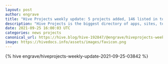 ```yaml
---
layout: post
author: engrave
title: "Hive Projects weekly update: 5 projects added, 146 listed in total!"
description: "Hive Projects is the biggest directory of apps, sites, tools, and scripts created for the Hive ecosystem."
date: 2021-09-25 16:00:03 UTC
categories: news projects
canonical_url: https://hive.blog/hive-192847/@engrave/hiveprojects-weekly-update-2021-09-25-03842
image: https://hivedocs.info/assets/images/favicon.png
---
```

{% hive engrave/hiveprojects-weekly-update-2021-09-25-03842 %}
